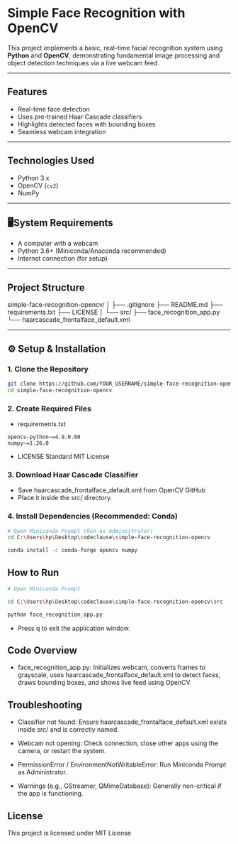 # Simple Face Recognition with OpenCV

This project implements a basic, real-time facial recognition system using **Python** and **OpenCV**, demonstrating fundamental image processing and object detection techniques via a live webcam feed.

---

## Features

- Real-time face detection  
- Uses pre-trained Haar Cascade classifiers  
- Highlights detected faces with bounding boxes  
- Seamless webcam integration  

---

## Technologies Used

- Python 3.x  
- OpenCV (`cv2`)  
- NumPy  

---

## 🖥System Requirements

- A computer with a webcam  
- Python 3.6+ (Miniconda/Anaconda recommended)  
- Internet connection (for setup)  

---

## Project Structure

simple-face-recognition-opencv/
│
├── .gitignore
├── README.md
├── requirements.txt
├── LICENSE
│
└── src/
├── face_recognition_app.py
└── haarcascade_frontalface_default.xml


---

## ⚙️ Setup & Installation

### 1. Clone the Repository

```bash
git clone https://github.com/YOUR_USERNAME/simple-face-recognition-opencv.git
cd simple-face-recognition-opencv
```

### 2. Create Required Files

- requirements.txt
```
opencv-python~=4.9.0.80
numpy~=1.26.0
```
- LICENSE
Standard MIT License

### 3. Download Haar Cascade Classifier

- Save haarcascade_frontalface_default.xml from OpenCV GitHub
- Place it inside the src/ directory.

### 4. Install Dependencies (Recommended: Conda)

```bash
# Open Miniconda Prompt (Run as Administrator)
cd C:\Users\hp\Desktop\codeclause\simple-face-recognition-opencv

conda install -c conda-forge opencv numpy
```

## How to Run

```bash
# Open Miniconda Prompt

cd C:\Users\hp\Desktop\codeclause\simple-face-recognition-opencv\src

python face_recognition_app.py
```
- Press q to exit the application window.

## Code Overview

- face_recognition_app.py:
Initializes webcam, converts frames to grayscale, uses haarcascade_frontalface_default.xml to detect faces, draws bounding boxes, and shows live feed using OpenCV.

## Troubleshooting

- Classifier not found:
Ensure haarcascade_frontalface_default.xml exists inside src/ and is correctly named.

- Webcam not opening:
Check connection, close other apps using the camera, or restart the system.

- PermissionError / EnvironmentNotWritableError:
Run Miniconda Prompt as Administrator.

- Warnings (e.g., GStreamer, QMimeDatabase):
Generally non-critical if the app is functioning.

## License

This project is licensed under MIT License
